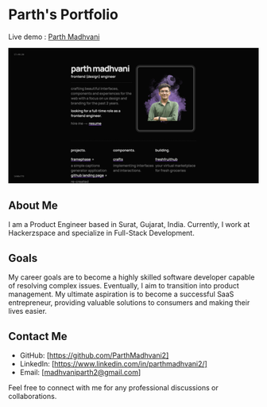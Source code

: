# Parth's Portfolio
Live demo : [Parth Madhvani](https://parthmadhvani2.github.io/MyPortfolio/)

![Hero Section](./public/media/portfolio-src.png)

## About Me
I am a Product Engineer based in Surat, Gujarat, India. Currently, I work at Hackerzspace and specialize in Full-Stack Development.

## Goals
My career goals are to become a highly skilled software developer capable of resolving complex issues. Eventually, I aim to transition into product management. My ultimate aspiration is to become a successful SaaS entrepreneur, providing valuable solutions to consumers and making their lives easier.

## Contact Me
- GitHub: [https://github.com/ParthMadhvani2]
- LinkedIn: [https://www.linkedin.com/in/parthmadhvani2/]
- Email: [madhvaniparth2@gmail.com]

Feel free to connect with me for any professional discussions or collaborations.